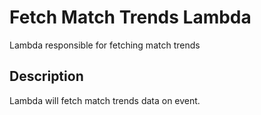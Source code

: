 # Fetch Match Trends Lambda

Lambda responsible for fetching match trends

## Description
Lambda will fetch match trends data on event.
